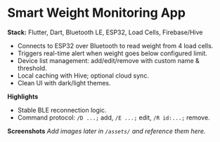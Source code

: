 # Smart Weight Monitoring App
**Stack:** Flutter, Dart, Bluetooth LE, ESP32, Load Cells, Firebase/Hive

- Connects to ESP32 over Bluetooth to read weight from 4 load cells.
- Triggers real-time alert when weight goes below configured limit.
- Device list management: add/edit/remove with custom name & threshold.
- Local caching with Hive; optional cloud sync.
- Clean UI with dark/light themes.

**Highlights**
- Stable BLE reconnection logic.
- Command protocol: `/D ...;` add, `/E ...;` edit, `/R id:...;` remove.

**Screenshots**
_Add images later in `/assets/` and reference them here._